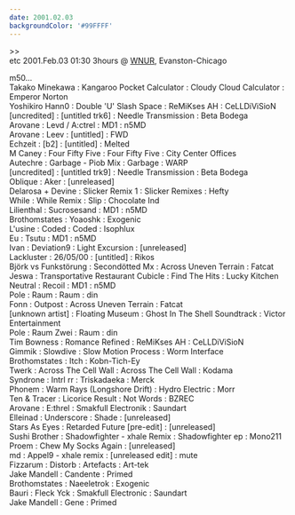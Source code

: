 ```yaml
---
date: 2001.02.03
backgroundColor: '#99FFFF'
---
```


\>>  
etc 2001.Feb.03 01:30 3hours @ [WNUR](http://www.wnur.org/), Evanston-Chicago


m50...  
Takako Minekawa : Kangaroo Pocket Calculator : Cloudy Cloud Calculator : Emperor Norton  
Yoshikiro Hann0 : Double 'U' Slash Space : ReMiKses AH : CeLLDiViSioN  
\[uncredited\] : \[untitled trk6\] : Needle Transmission : Beta Bodega  
Arovane : Levd / A:ctrel : MD1 : n5MD  
Arovane : Leev : \[untitled\] : FWD  
Echzeit : \[b2\] : \[untitled\] : Melted  
M Caney : Four Fifty Five : Four Fifty Five : City Center Offices  
Autechre : Garbage - Piob Mix : Garbage : WARP  
\[uncredited\] : \[untitled trk9\] : Needle Transmission : Beta Bodega  
Oblique : Aker : \[unreleased\]  
Delarosa + Devine : Slicker Remix 1 : Slicker Remixes : Hefty  
While : While Remix : Slip : Chocolate Ind  
Lilienthal : Sucrosesand : MD1 : n5MD  
Brothomstates : Yoaoshk : Exogenic  
L'usine : Coded : Coded : Isophlux  
Eu : Tsutu : MD1 : n5MD  
Ivan : Deviation9 : Light Excursion : \[unreleased\]  
Lackluster : 26/05/00 : \[untitled\] : Rikos  
Björk vs Funkstörung : Secondötted Mx : Across Uneven Terrain : Fatcat  
Jeswa : Transportative Restaurant Cubicle : Find The Hits : Lucky Kitchen  
Neutral : Recoil : MD1 : n5MD  
Pole : Raum : Raum : din  
Fonn : Outpost : Across Uneven Terrain : Fatcat  
\[unknown artist\] : Floating Museum : Ghost In The Shell Soundtrack : Victor Entertainment  
Pole : Raum Zwei : Raum : din  
Tim Bowness : Romance Refined : ReMiKses AH : CeLLDiViSioN  
Gimmik : Slowdive : Slow Motion Process : Worm Interface  
Brothomstates : Itch : Kobn-Tich-Ey  
Twerk : Across The Cell Wall : Across The Cell Wall : Kodama  
Syndrone : Intrl rr : Triskadaeka : Merck  
Phonem : Warm Rays (Longshore Drift) : Hydro Electric : Morr  
Ten & Tracer : Licorice Result : Not Words : BZREC  
Arovane : E:threl : Smakfull Electronik : Saundart  
Elleinad : Underscore : Shade : \[unreleased\]  
Stars As Eyes : Retarded Future \[pre-edit\] : \[unreleased\]  
Sushi Brother : Shadowfighter - xhale Remix : Shadowfighter ep : Mono211  
Proem : Chew My Socks Again : \[unreleased\]  
md : Appel9 - xhale remix : \[unreleased edit\] : mute  
Fizzarum : Distorb : Artefacts : Art-tek  
Jake Mandell : Candente : Primed  
Brothomstates : Naeeletrok : Exogenic  
Bauri : Fleck Yck : Smakfull Electronic : Saundart  
Jake Mandell : Gene : Primed